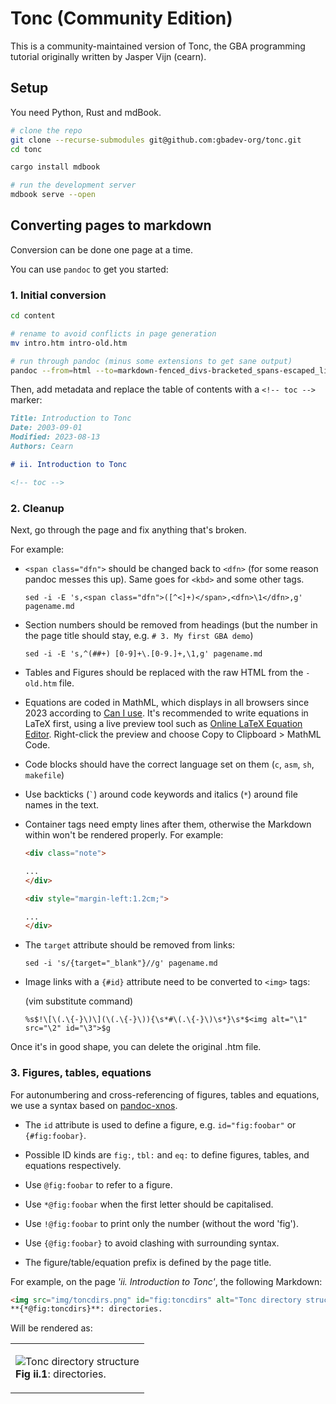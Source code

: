 # Tonc (Community Edition)

This is a community-maintained version of Tonc, the GBA programming tutorial originally written by Jasper Vijn (cearn).

## Setup

You need Python, Rust and mdBook.

```sh
# clone the repo
git clone --recurse-submodules git@github.com:gbadev-org/tonc.git
cd tonc

cargo install mdbook

# run the development server
mdbook serve --open
```

## Converting pages to markdown

Conversion can be done one page at a time.

You can use `pandoc` to get you started:

### 1. Initial conversion

```sh
cd content

# rename to avoid conflicts in page generation
mv intro.htm intro-old.htm

# run through pandoc (minus some extensions to get sane output)
pandoc --from=html --to=markdown-fenced_divs-bracketed_spans-escaped_line_breaks-smart --wrap=none -o intro.md intro-old.htm
```

Then, add metadata and replace the table of contents with a `<!-- toc -->` marker:

```md
Title: Introduction to Tonc
Date: 2003-09-01
Modified: 2023-08-13
Authors: Cearn

# ii. Introduction to Tonc

<!-- toc -->
```

### 2. Cleanup

Next, go through the page and fix anything that's broken.

For example:

*   `<span class="dfn">` should be changed back to `<dfn>` (for some reason pandoc messes this up). Same goes for `<kbd>` and some other tags.

    ```
    sed -i -E 's,<span class="dfn">([^<]+)</span>,<dfn>\1</dfn>,g' pagename.md
    ```

*   Section numbers should be removed from headings (but the number in the page title should stay, e.g. `# 3. My first GBA demo`)

    ```
    sed -i -E 's,^(##+) [0-9]+\.[0-9.]+,\1,g' pagename.md
    ```

*   Tables and Figures should be replaced with the raw HTML from the `-old.htm` file.

*   Equations are coded in MathML, which displays in all browsers since 2023 according to [Can I use](https://caniuse.com/mathml).
    It's recommended to write equations in LaTeX first, using a live preview tool such as [Online LaTeX Equation Editor](https://latexeditor.lagrida.com/).
    Right-click the preview and choose Copy to Clipboard > MathML Code.

*   Code blocks should have the correct language set on them (`c`, `asm`, `sh`, `makefile`)

*   Use backticks (`` ` ``) around code keywords and italics (`*`) around file names in the text.

*   Container tags need empty lines after them, otherwise the Markdown within won't be rendered properly. For example:

    ```html
    <div class="note">

    ...
    </div>

    <div style="margin-left:1.2cm;">

    ...
    </div>
    ```

*   The `target` attribute should be removed from links:

    ```
    sed -i 's/{target="_blank"}//g' pagename.md
    ```

*  Image links with a `{#id}` attribute need to be converted to `<img>` tags:

    (vim substitute command)
    ```
    %s$!\[\(.\{-}\)\](\(.\{-}\)){\s*#\(.\{-}\)\s*}\s*$<img alt="\1" src="\2" id="\3">$g
    ```

Once it's in good shape, you can delete the original .htm file.

### 3. Figures, tables, equations

For autonumbering and cross-referencing of figures, tables and equations, we use a syntax based on [pandoc-xnos](https://github.com/tomduck/pandoc-xnos).


* The `id` attribute is used to define a figure, e.g. `id="fig:foobar"` or `{#fig:foobar}`.

* Possible ID kinds are `fig:`, `tbl:` and `eq:` to define figures, tables, and equations respectively.

* Use `@fig:foobar` to refer to a figure.

* Use `*@fig:foobar` when the first letter should be capitalised.

* Use `!@fig:foobar` to print only the number (without the word 'fig').

* Use `{@fig:foobar}` to avoid clashing with surrounding syntax.

* The figure/table/equation prefix is defined by the page title.


For example, on the page *'ii. Introduction to Tonc'*, the following Markdown:

```html
<img src="img/toncdirs.png" id="fig:toncdirs" alt="Tonc directory structure">
**{*@fig:toncdirs}**: directories.
```

Will be rendered as:

<table>
 <tr>
  <td>
   <p>
   <img alt="Tonc directory structure" id="fig:toncdirs" src="content/img/toncdirs.png"><br>
    <strong>Fig ii.1</strong>: directories.
    </p>
  </td>
 </tr>
</table>
